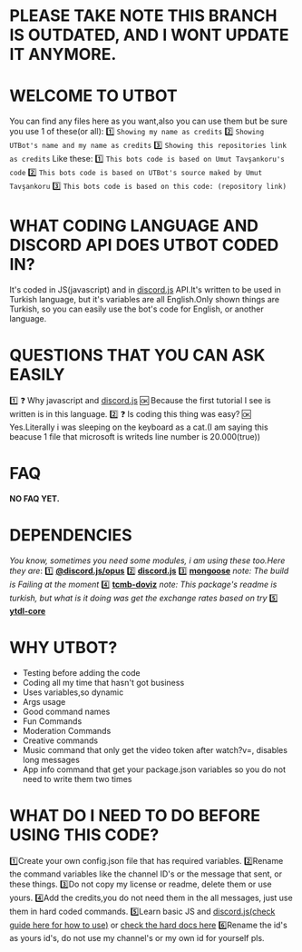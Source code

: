 # PLEASE TAKE NOTE THIS BRANCH IS OUTDATED, AND I WONT UPDATE IT ANYMORE.

# WELCOME TO UTBOT
You can find any files here as you want,also you can use them but be sure you use 1 of these(or all):
:one: `Showing my name as credits`
:two: `Showing UTBot's name and my name as credits`
:three: `Showing this repositories link as credits`
Like these:
:one: `This bots code is based on Umut Tavşankoru's code`
:two: `This bots code is based on UTBot's source maked by Umut Tavşankoru`
:three: `This bots code is based on this code: (repository link)`
# WHAT CODING LANGUAGE AND DISCORD API DOES UTBOT CODED IN?
It's coded in JS(javascript) and in [discord.js](https://www.npmjs.com/package/discord.js?source=post_page-----7b5fe27cb6fa----------------------) API.It's written to be used in Turkish language, but it's variables are all English.Only shown things are Turkish, so you can easily use the bot's code for English, or another language.
# QUESTIONS THAT YOU CAN ASK EASILY
:one: :question: Why javascript and [discord.js](https://www.npmjs.com/package/discord.js?source=post_page-----7b5fe27cb6fa----------------------)
:ok: Because the first tutorial I see is written is in this language.
:two: :question: Is coding this thing was easy?
:ok: Yes.Literally i was sleeping on the keyboard as a cat.(I am saying this beacuse 1 file that microsoft is writeds line number is 20.000(true))
# FAQ
**NO FAQ YET.**
# DEPENDENCIES
*You know, sometimes you need some modules, i am using these too.Here they are*:
:one: **[@discord.js/opus](https://www.npmjs.com/package/@discordjs/opus)**
:two: **[discord.js](https://www.npmjs.com/package/discord.js)**
:three: **[mongoose](https://www.npmjs.com/package/mongoose)** *note: The build is Failing at the moment*
:four: [**tcmb-doviz**](https://www.npmjs.com/package/tcmb-doviz) *note: This package's readme is turkish, but what is it doing was get the exchange rates based on try*
:five: **[ytdl-core](https://www.npmjs.com/package/ytdl-core)**
# WHY UTBOT?
* Testing before adding the code
* Coding all my time that hasn't got business
* Uses variables,so dynamic
* Args usage
* Good command names
* Fun Commands
* Moderation Commands
* Creative commands
* Music command that only get the video token after watch?v=, disables long messages
* App info command that get your package.json variables so you do not need to write them two times
# WHAT DO I NEED TO DO BEFORE USING THIS CODE?
:one:Create your own config.json file that has required variables.
:two:Rename the command variables like the channel ID's or the message that sent, or these things.
:three:Do not copy my license or readme, delete them or use yours.
:four:Add the credits,you do not need them in the all messages, just use them in hard coded commands.
:five:Learn basic JS and [discord.js(check guide here for how to use)](https://discordjs.guide) or [check the hard docs here](https://discord.js.org/#/docs/main/stable/general/welcome)
:six:Rename the id's as yours id's, do not use my channel's or my own id for yourself pls. 
